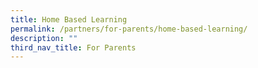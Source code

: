```yaml
---
title: Home Based Learning
permalink: /partners/for-parents/home-based-learning/
description: ""
third_nav_title: For Parents
---
```

